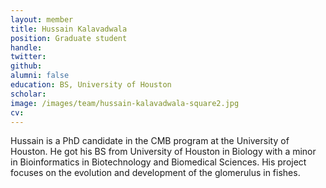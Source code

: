 ```yaml
---
layout: member
title: Hussain Kalavadwala
position: Graduate student
handle:
twitter:
github:
alumni: false
education: BS, University of Houston
scholar:
image: /images/team/hussain-kalavadwala-square2.jpg
cv:
---
```


Hussain is a PhD candidate in the CMB program at the University of Houston. He got his BS from University of Houston in Biology with a minor in Bioinformatics in Biotechnology and Biomedical Sciences. His project focuses on the evolution and development of the glomerulus in fishes.
